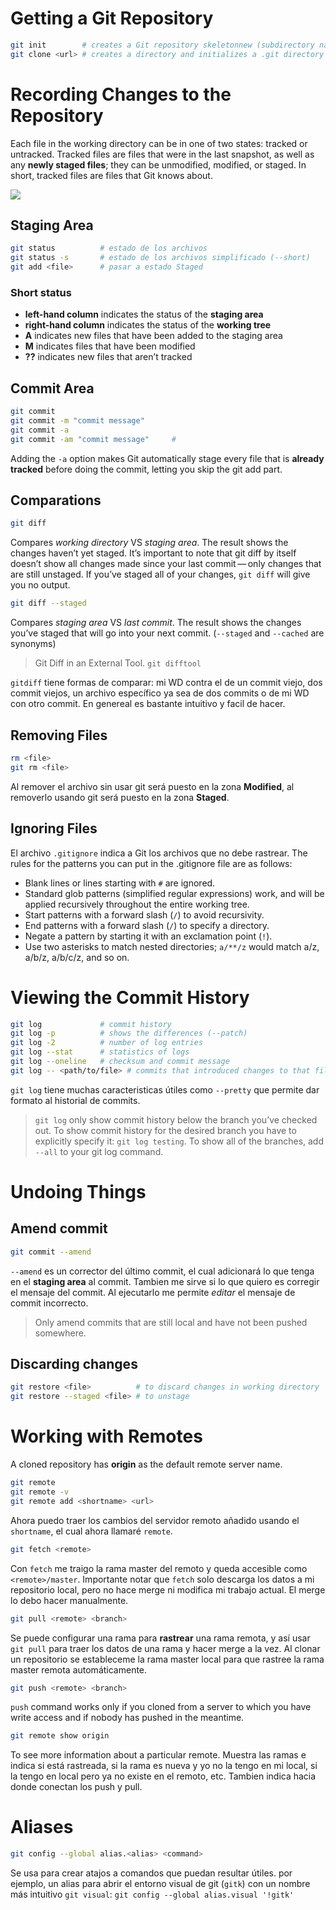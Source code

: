 # Getting a Git Repository

```sh
git init        # creates a Git repository skeletonnew (subdirectory named .git)
git clone <url> # creates a directory and initializes a .git directory inside it
```



# Recording Changes to the Repository

Each file in the working directory can be in one of two states: tracked or untracked. Tracked files are files that were in the last snapshot, as well as any **newly staged files**; they can be unmodified, modified, or staged. In short, tracked files are files that Git knows about.

![](https://git-scm.com/book/en/v2/images/lifecycle.png)

## Staging Area

```sh
git status          # estado de los archivos
git status -s       # estado de los archivos simplificado (--short)
git add <file>      # pasar a estado Staged
```

### Short status

* **left-hand column** indicates the status of the **staging area**
* **right-hand column** indicates the status of the **working tree**
* **A** indicates new files that have been added to the staging area
* **M** indicates files that have been modified
* **??** indicates new files that aren’t tracked


## Commit Area

```sh
git commit
git commit -m "commit message"
git commit -a
git commit -am "commit message"     # 
```

Adding the `-a` option makes Git automatically stage every file that is **already tracked** before doing the commit, letting you skip the git add part.


## Comparations

```sh
git diff
```

Compares *working directory* VS *staging area*. The result shows the changes haven’t yet staged. It’s important to note that git diff by itself doesn’t show all changes made since your last commit — only changes that are still unstaged. If you’ve staged all of your changes, `git diff` will give you no output.

```sh
git diff --staged
```

Compares *staging area* VS *last commit*. The result shows the changes you’ve staged that will go into your next commit. (`--staged` and `--cached` are synonyms)

> Git Diff in an External Tool. `git difftool`

`gitdiff` tiene formas de comparar: mi WD contra el de un commit viejo, dos commit viejos, un archivo específico ya sea de dos commits o de mi WD con otro commit. En genereal es bastante intuitivo y facil de hacer.


## Removing Files

```sh
rm <file>
git rm <file>
```

Al remover el archivo sin usar git será puesto en la zona **Modified**, al removerlo usando git será puesto en la zona **Staged**.


## Ignoring Files

El archivo `.gitignore` indica a Git los archivos que no debe rastrear. The rules for the patterns you can put in the .gitignore file are as follows:

* Blank lines or lines starting with `#` are ignored.
* Standard glob patterns (simplified regular expressions) work, and will be applied recursively throughout the entire working tree.
* Start patterns with a forward slash (`/`) to avoid recursivity.
* End patterns with a forward slash (`/`) to specify a directory.
* Negate a pattern by starting it with an exclamation point (`!`).
* Use two asterisks to match nested directories; `a/**/z` would match a/z, a/b/z, a/b/c/z, and so on.





# Viewing the Commit History

```sh
git log             # commit history
git log -p          # shows the differences (--patch)
git log -2          # number of log entries
git log --stat      # statistics of logs
git log --oneline   # checksum and commit message
git log -- <path/to/file> # commits that introduced changes to that file
```

`git log` tiene muchas caracteristicas útiles como `--pretty` que permite dar formato al historial de commits.

> `git log` only show commit history below the branch you’ve checked out. To show commit history for the desired branch you have to explicitly specify it: `git log testing`. To show all of the branches, add `--all` to your git log command.


# Undoing Things

## Amend commit

```sh
git commit --amend
```

`--amend` es un corrector del último commit, el cual adicionará lo que tenga en el **staging area** al commit. Tambien me sirve si lo que quiero es corregir el mensaje del commit. Al ejecutarlo me permite *editar* el mensaje de commit incorrecto.

> Only amend commits that are still local and have not been pushed somewhere.


## Discarding changes

```sh
git restore <file>          # to discard changes in working directory
git restore --staged <file> # to unstage
```



# Working with Remotes

A cloned repository has **origin** as the default remote server name.

```sh
git remote
git remote -v
git remote add <shortname> <url>
```

Ahora puedo traer los cambios del servidor remoto añadido usando el `shortname`, el cual ahora llamaré `remote`.

```sh
git fetch <remote>
```

Con `fetch` me traigo la rama master del remoto y queda accesible como `<remote>/master`. Importante notar que `fetch` solo descarga los datos a mi repositorio local, pero no hace merge ni modifica mi trabajo actual. El merge lo debo hacer manualmente.

```sh
git pull <remote> <branch>
```

Se puede configurar una rama para **rastrear** una rama remota, y así usar `git pull` para traer los datos de una rama y hacer merge a la vez. Al clonar un repositorio se estableceme la rama master local para que rastree la rama master remota automáticamente.

```sh
git push <remote> <branch>
```

`push` command works only if you cloned from a server to which you have write access and if nobody has pushed in the meantime.


```sh
git remote show origin
```

To see more information about a particular remote. Muestra las ramas e indica si está rastreada, si la rama es nueva y yo no la tengo en mi local, si la tengo en local pero ya no existe en el remoto, etc. Tambien indica hacia donde conectan los push y pull.



# Aliases

```sh
git config --global alias.<alias> <command>
```

Se usa para crear atajos a comandos que puedan resultar útiles. por ejemplo, un alias para abrir el entorno visual de git (`gitk`) con un nombre más intuitivo `git visual`: `git config --global alias.visual '!gitk'`
